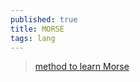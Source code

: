 ```yaml
---
published: true
title: MORSE
tags: lang
---
```

> [method to learn Morse](https://news.ycombinator.com/item?id=33231189)
